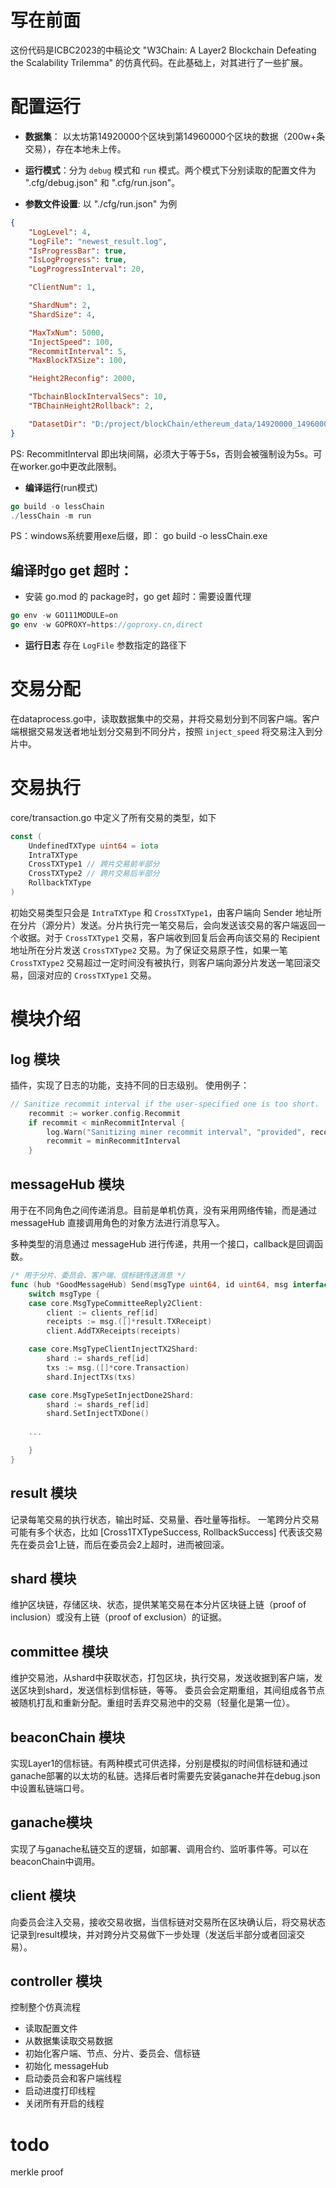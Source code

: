 # 写在前面
这份代码是ICBC2023的中稿论文 "W3Chain: A Layer2 Blockchain Defeating the Scalability Trilemma" 的仿真代码。在此基础上，对其进行了一些扩展。

# 配置运行
+ **数据集**： 以太坊第14920000个区块到第14960000个区块的数据（200w+条交易），存在本地未上传。

+ **运行模式**：分为 `debug` 模式和 `run` 模式。两个模式下分别读取的配置文件为 ".cfg/debug.json" 和 ".cfg/run.json"。

+ **参数文件设置**: 以 "./cfg/run.json" 为例
```json
{
    "LogLevel": 4,
    "LogFile": "newest_result.log",
    "IsProgressBar": true,
    "IsLogProgress": true,
    "LogProgressInterval": 20,

    "ClientNum": 1,

    "ShardNum": 2,
    "ShardSize": 4,

    "MaxTxNum": 5000,
    "InjectSpeed": 100,
    "RecommitInterval": 5,
    "MaxBlockTXSize": 100,

    "Height2Reconfig": 2000,

    "TbchainBlockIntervalSecs": 10,
    "TBChainHeight2Rollback": 2,

    "DatasetDir": "D:/project/blockChain/ethereum_data/14920000_14960000/ExternalTransactionItem.csv"
}
```


PS: RecommitInterval 即出块间隔，必须大于等于5s，否则会被强制设为5s。可在worker.go中更改此限制。


+ **编译运行**(run模式)
``` go
go build -o lessChain
./lessChain -m run
```
PS：windows系统要用exe后缀，即： go build -o lessChain.exe
    
## 编译时go get 超时：
+ 安装 go.mod 的 package时，go get 超时：需要设置代理
``` go
go env -w GO111MODULE=on
go env -w GOPROXY=https://goproxy.cn,direct
```

+ **运行日志**
存在 `LogFile` 参数指定的路径下

# 交易分配
在dataprocess.go中，读取数据集中的交易，并将交易划分到不同客户端。客户端根据交易发送者地址划分交易到不同分片，按照 `inject_speed` 将交易注入到分片中。

# 交易执行
core/transaction.go 中定义了所有交易的类型，如下
``` go
const (
	UndefinedTXType uint64 = iota
	IntraTXType
	CrossTXType1 // 跨片交易前半部分
	CrossTXType2 // 跨片交易后半部分
	RollbackTXType
)
```
初始交易类型只会是 `IntraTXType` 和 `CrossTXType1`，由客户端向 Sender 地址所在分片（源分片）发送。分片执行完一笔交易后，会向发送该交易的客户端返回一个收据。对于 `CrossTXType1` 交易，客户端收到回复后会再向该交易的 Recipient 地址所在分片发送 `CrossTXType2` 交易。为了保证交易原子性，如果一笔 `CrossTXType2` 交易超过一定时间没有被执行，则客户端向源分片发送一笔回滚交易，回滚对应的 `CrossTXType1` 交易。

# 模块介绍
## log 模块
插件，实现了日志的功能，支持不同的日志级别。
使用例子：
``` go
// Sanitize recommit interval if the user-specified one is too short.
    recommit := worker.config.Recommit
    if recommit < minRecommitInterval {
        log.Warn("Sanitizing miner recommit interval", "provided", recommit, "updated", minRecommitInterval)
        recommit = minRecommitInterval
    }
```

## messageHub 模块
用于在不同角色之间传递消息。目前是单机仿真，没有采用网络传输，而是通过 messageHub 直接调用角色的对象方法进行消息写入。

多种类型的消息通过 messageHub 进行传递，共用一个接口，callback是回调函数。
``` go
/* 用于分片、委员会、客户端、信标链传送消息 */
func (hub *GoodMessageHub) Send(msgType uint64, id uint64, msg interface{}, callback func(res ...interface{})) {
	switch msgType {
	case core.MsgTypeCommitteeReply2Client:
		client := clients_ref[id]
		receipts := msg.([]*result.TXReceipt)
		client.AddTXReceipts(receipts)

	case core.MsgTypeClientInjectTX2Shard:
		shard := shards_ref[id]
		txs := msg.([]*core.Transaction)
		shard.InjectTXs(txs)

	case core.MsgTypeSetInjectDone2Shard:
		shard := shards_ref[id]
		shard.SetInjectTXDone()
    
    ...

    }
}
```

## result 模块
记录每笔交易的执行状态，输出时延、交易量、吞吐量等指标。
一笔跨分片交易可能有多个状态，比如 [Cross1TXTypeSuccess, RollbackSuccess] 代表该交易先在委员会1上链，而后在委员会2上超时，进而被回滚。

## shard 模块
维护区块链，存储区块、状态，提供某笔交易在本分片区块链上链（proof of inclusion）或没有上链（proof of exclusion）的证据。

## committee 模块
维护交易池，从shard中获取状态，打包区块，执行交易，发送收据到客户端，发送区块到shard，发送信标到信标链，等等。
委员会会定期重组，其间组成各节点被随机打乱和重新分配。重组时丢弃交易池中的交易（轻量化是第一位）。

## beaconChain 模块
实现Layer1的信标链。有两种模式可供选择，分别是模拟的时间信标链和通过ganache部署的以太坊的私链。选择后者时需要先安装ganache并在debug.json中设置私链端口号。

## ganache模块
实现了与ganache私链交互的逻辑，如部署、调用合约、监听事件等。可以在beaconChain中调用。

## client 模块
向委员会注入交易，接收交易收据，当信标链对交易所在区块确认后，将交易状态记录到result模块，并对跨分片交易做下一步处理（发送后半部分或者回滚交易）。

## controller 模块
控制整个仿真流程
+ 读取配置文件
+ 从数据集读取交易数据
+ 初始化客户端、节点、分片、委员会、信标链
+ 初始化 messageHub
+ 启动委员会和客户端线程
+ 启动进度打印线程
+ 关闭所有开启的线程

# todo
merkle proof









